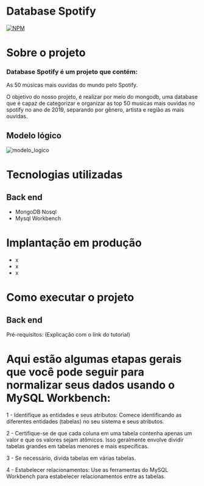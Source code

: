 # Database Spotify 
[![NPM](https://img.shields.io/npm/l/react)](https://github.com/Vnvinih/Database-Spotify/blob/main/LICENSE)

# Sobre o projeto

### Database Spotify é um projeto que contém:

As 50 músicas mais ouvidas do mundo pelo Spotify.

O objetivo do nosso projeto, é realizar por meio do mongodb, uma database que é capaz de categorizar e organizar as top 50 musicas mais ouvidas no spotify no ano de 2019, separando por gênero, artista e região as mais ouvidas.

## Modelo lógico
![modelo_logico](https://github.com/Vnvinih/Database-Spotify/assets/168032222/ce9c8472-1dfe-41b7-8b96-38fe7e8c72cb)


# Tecnologias utilizadas
## Back end
- MongoDB Nosql
- Mysql Workbench
  

# Implantação em produção
- x
- x
- x

# Como executar o projeto
## Back end
Pré-requisitos:
(Explicação com o link do tutorial)

# Aqui estão algumas etapas gerais que você pode seguir para normalizar seus dados usando o MySQL Workbench:

1 - Identifique as entidades e seus atributos: Comece identificando as diferentes entidades (tabelas) no seu sistema e seus atributos. 

2 - Certifique-se de que cada coluna em uma tabela contenha apenas um valor e que os valores sejam atômicos. Isso geralmente envolve dividir tabelas grandes em tabelas menores e mais específicas.

3 - Se necessário, divida tabelas em várias tabelas.

4 - Estabelecer relacionamentos: Use as ferramentas do MySQL Workbench para estabelecer relacionamentos entre as tabelas.
